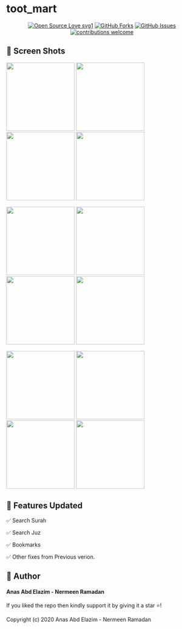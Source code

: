 # toot_mart


<div align="center">

[![Open Source Love svg1](https://badges.frapsoft.com/os/v1/open-source.svg?v=103)](#)
[![GitHub Forks](https://img.shields.io/github/forks/saadhaxxan/Car_Game_Python_Pygame.svg?style=social&label=Fork&maxAge=2592000)](https://github.com/m-hamzashakeel/The_Holy_Quran_App/fork)
[![GitHub Issues](https://img.shields.io/github/issues/saadhaxxan/Car_Game_Python_Pygame.svg?style=flat&label=Issues&maxAge=2592000)](https://github.com/m-hamzashakeel/The_Holy_Quran_App/issues)
[![contributions welcome](https://img.shields.io/badge/contributions-welcome-brightgreen.svg?style=flat&label=Contributions&colorA=red&colorB=black	)](#)

</div>



## 📱 Screen Shots

<img src="https://github.com/nermeen841/toot_mart/blob/master/screen_shots/flutter_01.png?raw=true" width=180> <img src="https://github.com/nermeen841/toot_mart/blob/master/screen_shots/flutter_04.png?raw=true" width=180> <img src="https://github.com/nermeen841/toot_mart/blob/master/screen_shots/flutter_05.png?raw=true" width=180> <img src="https://github.com/nermeen841/toot_mart/blob/master/screen_shots/flutter_06.png?raw=true" width=180>

<img src="https://github.com/nermeen841/toot_mart/blob/master/screen_shots/flutter_02.png?raw=true" width=180> <img src="https://github.com/nermeen841/toot_mart/blob/master/screen_shots/flutter_07.png?raw=true" width=180> <img src="https://github.com/nermeen841/toot_mart/blob/master/screen_shots/flutter_07.png?raw=true" width=180> <img src="https://github.com/nermeen841/toot_mart/blob/master/screen_shots/flutter_08.png?raw=true" width=180>

<img src="https://github.com/nermeen841/toot_mart/blob/master/screen_shots/flutter_03.png?raw=true" width=180> <img src="https://github.com/nermeen841/toot_mart/blob/master/screen_shots/flutter_09.png?raw=true" width=180> <img src="https://github.com/nermeen841/toot_mart/blob/master/screen_shots/flutter_10.png?raw=true" width=180> <img src="https://github.com/nermeen841/toot_mart/blob/master/screen_shots/flutter_11.png?raw=true" width=180>



## 🎯 Features Updated


✅ Search Surah

✅ Search Juz

✅ Bookmarks

✅ Other fixes from Previous verion.


## 🧑 Author

#### Anas Abd Elazim - Nermeen Ramadan



If you liked the repo then kindly support it by giving it a star ⭐!

Copyright (c) 2020 Anas Abd Elazim - Nermeen Ramadan